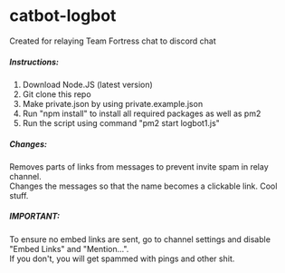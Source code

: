 # catbot-logbot
Created for relaying Team Fortress chat to discord chat
##### Instructions:
1. Download Node.JS (latest version)
2. Git clone this repo
3. Make private.json by using private.example.json
4. Run "npm install" to install all required packages as well as pm2
5. Run the script using command "pm2 start logbot1.js"
##### Changes:
Removes parts of links from messages to prevent invite spam in relay channel. <br>
Changes the messages so that the name becomes a clickable link. Cool stuff. <br>
##### IMPORTANT:
To ensure no embed links are sent, go to channel settings and disable "Embed Links" and "Mention...". <br>
If you don't, you will get spammed with pings and other shit.
